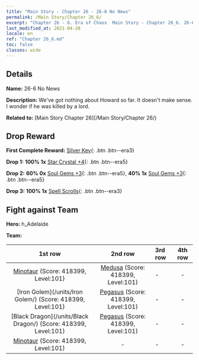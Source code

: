 ```yaml
---
title: "Main Story - Chapter 26 - 26-6 No News"
permalink: /Main Story/Chapter 26_6/
excerpt: "Chapter 26 - 6. Era of Chaos  Main Story - Chapter 26_6. 26-6 No News"
last_modified_at: 2021-04-28
locale: en
ref: "Chapter 26_6.md"
toc: false
classes: wide
---
```


## Details

 **Name:** 26-6 No News

 **Description:** We've got nothing about Howard so far. It doesn't make sense. I wonder if he was killed by a lord.

 **Related to:** [Main Story Chapter 26](/Main Story/Chapter 26/)

## Drop Reward

 **First Complete Reward:** [Silver Key](/Items/con_693/){: .btn .btn--era3}

 **Drop 1:** **100% 1x** [Star Crystal +4](/Items/mat_94/){: .btn .btn--era5}

 **Drop 2:** **60% 0x** [Soul Gems +3](/Items/mat_86/){: .btn .btn--era5}, **40% 1x** [Soul Gems +3](/Items/mat_86/){: .btn .btn--era5}

 **Drop 3:** **100% 1x** [Spell Scrolls](/Items/con_694/){: .btn .btn--era3}


## Fight against Team
 **Hero:** h_Adelaide

 **Team:**


  | 1st row | 2nd row | 3rd row | 4th row |
  |:----:|:----:|:----|:----:|
  | [Minotaur](/units/Minotaur/) (Score: 418399, Level:101)  | [Medusa](/units/Medusa/) (Score: 418399, Level:101)  | - | - |
  | [Iron Golem](/units/Iron Golem/) (Score: 418399, Level:101)  | [Pegasus](/units/Pegasus/) (Score: 418399, Level:101)  | - | - |
  | [Black Dragon](/units/Black Dragon/) (Score: 418399, Level:101)  | [Pegasus](/units/Pegasus/) (Score: 418399, Level:101)  | - | - |
  | [Minotaur](/units/Minotaur/) (Score: 418399, Level:101)  | - | - | - |


